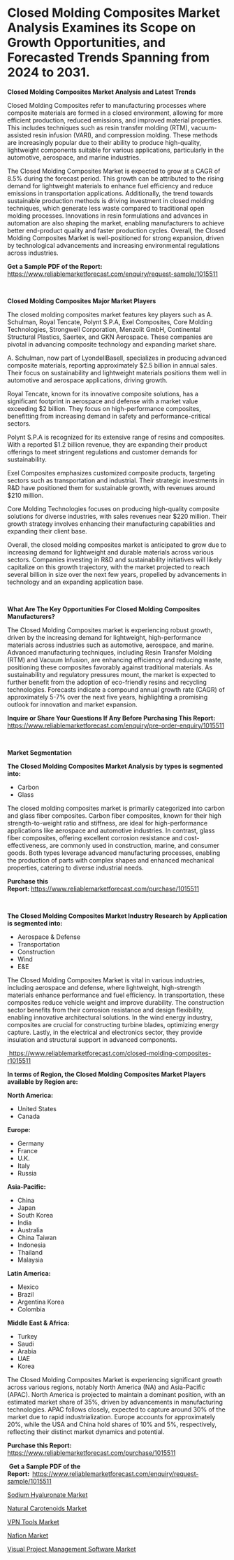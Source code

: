 <p><h1>Closed Molding Composites Market Analysis Examines its Scope on Growth Opportunities, and Forecasted Trends Spanning from 2024 to 2031.</h1></p><p><strong>Closed Molding Composites Market Analysis and Latest Trends</strong></p>
<p><p>Closed Molding Composites refer to manufacturing processes where composite materials are formed in a closed environment, allowing for more efficient production, reduced emissions, and improved material properties. This includes techniques such as resin transfer molding (RTM), vacuum-assisted resin infusion (VARI), and compression molding. These methods are increasingly popular due to their ability to produce high-quality, lightweight components suitable for various applications, particularly in the automotive, aerospace, and marine industries.</p><p>The Closed Molding Composites Market is expected to grow at a CAGR of 8.5% during the forecast period. This growth can be attributed to the rising demand for lightweight materials to enhance fuel efficiency and reduce emissions in transportation applications. Additionally, the trend towards sustainable production methods is driving investment in closed molding techniques, which generate less waste compared to traditional open molding processes. Innovations in resin formulations and advances in automation are also shaping the market, enabling manufacturers to achieve better end-product quality and faster production cycles. Overall, the Closed Molding Composites Market is well-positioned for strong expansion, driven by technological advancements and increasing environmental regulations across industries.</p></p>
<p><strong>Get a Sample PDF of the Report:&nbsp;</strong> <a href="https://www.reliablemarketforecast.com/enquiry/request-sample/1015511?utm_campaign=1129&utm_medium=2&utm_source=Github&utm_content=ia&utm_term=14112024&utm_id=closed-molding-composites">https://www.reliablemarketforecast.com/enquiry/request-sample/1015511</a></p>
<p>&nbsp;</p>
<p><strong>Closed Molding Composites Major Market Players</strong></p>
<p><p>The closed molding composites market features key players such as A. Schulman, Royal Tencate, Polynt S.P.A, Exel Composites, Core Molding Technologies, Strongwell Corporation, Menzolit GmbH, Continental Structural Plastics, Saertex, and GKN Aerospace. These companies are pivotal in advancing composite technology and expanding market share.</p><p>A. Schulman, now part of LyondellBasell, specializes in producing advanced composite materials, reporting approximately $2.5 billion in annual sales. Their focus on sustainability and lightweight materials positions them well in automotive and aerospace applications, driving growth.</p><p>Royal Tencate, known for its innovative composite solutions, has a significant footprint in aerospace and defense with a market value exceeding $2 billion. They focus on high-performance composites, benefitting from increasing demand in safety and performance-critical sectors.</p><p>Polynt S.P.A is recognized for its extensive range of resins and composites. With a reported $1.2 billion revenue, they are expanding their product offerings to meet stringent regulations and customer demands for sustainability.</p><p>Exel Composites emphasizes customized composite products, targeting sectors such as transportation and industrial. Their strategic investments in R&D have positioned them for sustainable growth, with revenues around $210 million.</p><p>Core Molding Technologies focuses on producing high-quality composite solutions for diverse industries, with sales revenues near $220 million. Their growth strategy involves enhancing their manufacturing capabilities and expanding their client base.</p><p>Overall, the closed molding composites market is anticipated to grow due to increasing demand for lightweight and durable materials across various sectors. Companies investing in R&D and sustainability initiatives will likely capitalize on this growth trajectory, with the market projected to reach several billion in size over the next few years, propelled by advancements in technology and an expanding application base.</p></p>
<p>&nbsp;</p>
<p><strong>What Are The Key Opportunities For Closed Molding Composites Manufacturers?</strong></p>
<p><p>The Closed Molding Composites market is experiencing robust growth, driven by the increasing demand for lightweight, high-performance materials across industries such as automotive, aerospace, and marine. Advanced manufacturing techniques, including Resin Transfer Molding (RTM) and Vacuum Infusion, are enhancing efficiency and reducing waste, positioning these composites favorably against traditional materials. As sustainability and regulatory pressures mount, the market is expected to further benefit from the adoption of eco-friendly resins and recycling technologies. Forecasts indicate a compound annual growth rate (CAGR) of approximately 5-7% over the next five years, highlighting a promising outlook for innovation and market expansion.</p></p>
<p><strong>Inquire or Share Your Questions If Any Before Purchasing This Report:</strong> <a href="https://www.reliablemarketforecast.com/enquiry/pre-order-enquiry/1015511?utm_campaign=1129&utm_medium=2&utm_source=Github&utm_content=ia&utm_term=14112024&utm_id=closed-molding-composites">https://www.reliablemarketforecast.com/enquiry/pre-order-enquiry/1015511</a></p>
<p>&nbsp;</p>
<p><strong>Market Segmentation</strong></p>
<p><strong>The Closed Molding Composites Market Analysis by types is segmented into:</strong></p>
<p><ul><li>Carbon</li><li>Glass</li></ul></p>
<p><p>The closed molding composites market is primarily categorized into carbon and glass fiber composites. Carbon fiber composites, known for their high strength-to-weight ratio and stiffness, are ideal for high-performance applications like aerospace and automotive industries. In contrast, glass fiber composites, offering excellent corrosion resistance and cost-effectiveness, are commonly used in construction, marine, and consumer goods. Both types leverage advanced manufacturing processes, enabling the production of parts with complex shapes and enhanced mechanical properties, catering to diverse industrial needs.</p></p>
<p><strong>Purchase this Report:&nbsp;</strong><a href="https://www.reliablemarketforecast.com/purchase/1015511?utm_campaign=1129&utm_medium=2&utm_source=Github&utm_content=ia&utm_term=14112024&utm_id=closed-molding-composites">https://www.reliablemarketforecast.com/purchase/1015511</a></p>
<p>&nbsp;</p>
<p><strong>The Closed Molding Composites Market Industry Research by Application is segmented into:</strong></p>
<p><ul><li>Aerospace & Defense</li><li>Transportation</li><li>Construction</li><li>Wind</li><li>E&E</li></ul></p>
<p><p>The Closed Molding Composites Market is vital in various industries, including aerospace and defense, where lightweight, high-strength materials enhance performance and fuel efficiency. In transportation, these composites reduce vehicle weight and improve durability. The construction sector benefits from their corrosion resistance and design flexibility, enabling innovative architectural solutions. In the wind energy industry, composites are crucial for constructing turbine blades, optimizing energy capture. Lastly, in the electrical and electronics sector, they provide insulation and structural support in advanced components.</p></p>
<p><a href="https://www.reliablemarketforecast.com/closed-molding-composites-r1015511?utm_campaign=1129&utm_medium=2&utm_source=Github&utm_content=ia&utm_term=14112024&utm_id=closed-molding-composites">&nbsp;https://www.reliablemarketforecast.com/closed-molding-composites-r1015511</a></p>
<p><strong>In terms of Region, the Closed Molding Composites Market Players available by Region are:</strong></p>
<p>
    <p> <strong> North America: </strong>
        <ul>
            <li>United States</li>
            <li>Canada</li>
        </ul>
        </p> 
    <p> <strong> Europe: </strong>
        <ul>
            <li>Germany</li>
            <li>France</li>
            <li>U.K.</li>
            <li>Italy</li>
            <li>Russia</li>
        </ul>
        </p> 
    <p> <strong> Asia-Pacific: </strong>
        <ul>
            <li>China</li>
            <li>Japan</li>
            <li>South Korea</li>
            <li>India</li>
            <li>Australia</li>
            <li>China Taiwan</li>
            <li>Indonesia</li>
            <li>Thailand</li>
            <li>Malaysia</li>
        </ul>
        </p> 
    <p> <strong> Latin America: </strong>
        <ul>
            <li>Mexico</li>
            <li>Brazil</li>
            <li>Argentina Korea</li>
            <li>Colombia</li>
        </ul>
        </p> 
    <p> <strong> Middle East & Africa: </strong>
        <ul>
            <li>Turkey</li>
            <li>Saudi</li>
            <li>Arabia</li>
            <li>UAE</li>
            <li>Korea</li>
        </ul>
    </p>
    </p>
<p><p>The Closed Molding Composites Market is experiencing significant growth across various regions, notably North America (NA) and Asia-Pacific (APAC). North America is projected to maintain a dominant position, with an estimated market share of 35%, driven by advancements in manufacturing technologies. APAC follows closely, expected to capture around 30% of the market due to rapid industrialization. Europe accounts for approximately 20%, while the USA and China hold shares of 10% and 5%, respectively, reflecting their distinct market dynamics and potential.</p></p>
<p><strong>Purchase this Report: </strong><a href="https://www.reliablemarketforecast.com/purchase/1015511?utm_campaign=1129&utm_medium=2&utm_source=Github&utm_content=ia&utm_term=14112024&utm_id=closed-molding-composites">https://www.reliablemarketforecast.com/purchase/1015511</a></p>
<p>&nbsp;<strong>Get a Sample PDF of the Report:&nbsp;&nbsp;</strong><a href="https://www.reliablemarketforecast.com/enquiry/request-sample/1015511?utm_campaign=1129&utm_medium=2&utm_source=Github&utm_content=ia&utm_term=14112024&utm_id=closed-molding-composites">https://www.reliablemarketforecast.com/enquiry/request-sample/1015511</a></p>
<p><strong></strong></p>
<p><p><a href="https://www.linkedin.com/pulse/global-sodium-hyaluronate-77-cagr-forecast-2024-2031-s3hmf?utm_campaign=1129&utm_medium=2&utm_source=Github&utm_content=ia&utm_term=14112024&utm_id=closed-molding-composites">Sodium Hyaluronate Market</a></p><p><a href="https://www.linkedin.com/pulse/natural-carotenoids-spectrum-usage-patterns-sector-evolution-q7xuf?utm_campaign=1129&utm_medium=2&utm_source=Github&utm_content=ia&utm_term=14112024&utm_id=closed-molding-composites">Natural Carotenoids Market</a></p><p><a href="https://issuu.com/reportprime-2/docs/vpn-tools-market-size-2030.pptx_e9b8de291d857e?utm_campaign=1129&utm_medium=2&utm_source=Github&utm_content=ia&utm_term=14112024&utm_id=closed-molding-composites">VPN Tools Market</a></p><p><a href="https://www.linkedin.com/pulse/nafion-industry-analysis-report-market-size-share-competitive-9xpef?utm_campaign=1129&utm_medium=2&utm_source=Github&utm_content=ia&utm_term=14112024&utm_id=closed-molding-composites">Nafion Market</a></p><p><a href="https://issuu.com/reportprime-2/docs/visual-project-management-software-_6c54e1623179fd?utm_campaign=1129&utm_medium=2&utm_source=Github&utm_content=ia&utm_term=14112024&utm_id=closed-molding-composites">Visual Project Management Software Market</a></p></p>